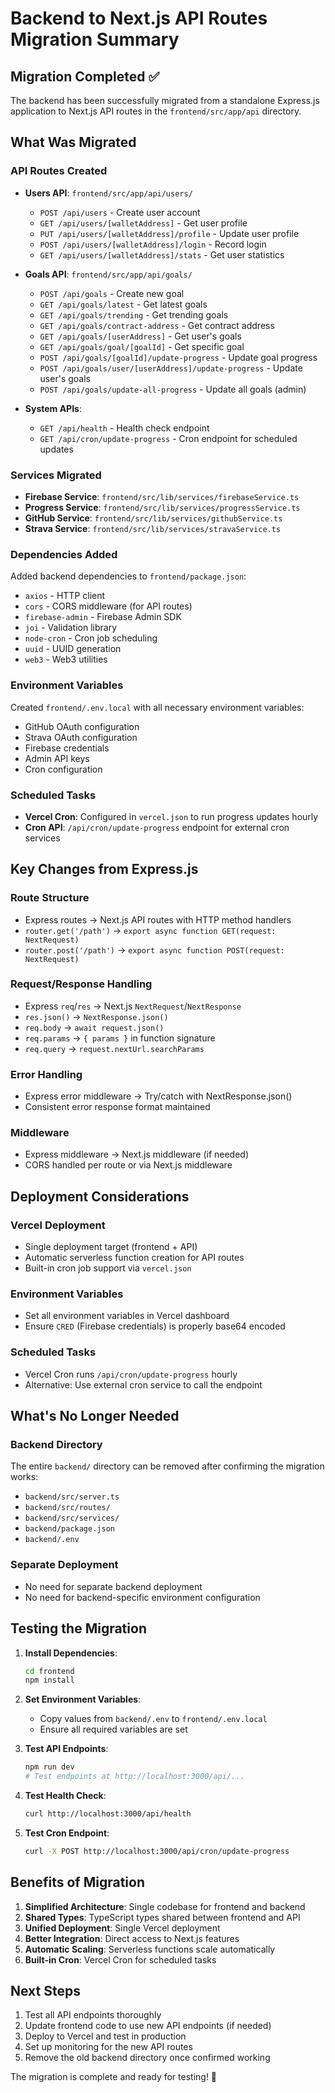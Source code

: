 # Backend to Next.js API Routes Migration Summary

## Migration Completed ✅

The backend has been successfully migrated from a standalone Express.js application to Next.js API routes in the `frontend/src/app/api` directory.

## What Was Migrated

### API Routes Created
- **Users API**: `frontend/src/app/api/users/`
  - `POST /api/users` - Create user account
  - `GET /api/users/[walletAddress]` - Get user profile
  - `PUT /api/users/[walletAddress]/profile` - Update user profile
  - `POST /api/users/[walletAddress]/login` - Record login
  - `GET /api/users/[walletAddress]/stats` - Get user statistics

- **Goals API**: `frontend/src/app/api/goals/`
  - `POST /api/goals` - Create new goal
  - `GET /api/goals/latest` - Get latest goals
  - `GET /api/goals/trending` - Get trending goals
  - `GET /api/goals/contract-address` - Get contract address
  - `GET /api/goals/[userAddress]` - Get user's goals
  - `GET /api/goals/goal/[goalId]` - Get specific goal
  - `POST /api/goals/[goalId]/update-progress` - Update goal progress
  - `POST /api/goals/user/[userAddress]/update-progress` - Update user's goals
  - `POST /api/goals/update-all-progress` - Update all goals (admin)

- **System APIs**:
  - `GET /api/health` - Health check endpoint
  - `GET /api/cron/update-progress` - Cron endpoint for scheduled updates

### Services Migrated
- **Firebase Service**: `frontend/src/lib/services/firebaseService.ts`
- **Progress Service**: `frontend/src/lib/services/progressService.ts`
- **GitHub Service**: `frontend/src/lib/services/githubService.ts`
- **Strava Service**: `frontend/src/lib/services/stravaService.ts`

### Dependencies Added
Added backend dependencies to `frontend/package.json`:
- `axios` - HTTP client
- `cors` - CORS middleware (for API routes)
- `firebase-admin` - Firebase Admin SDK
- `joi` - Validation library
- `node-cron` - Cron job scheduling
- `uuid` - UUID generation
- `web3` - Web3 utilities

### Environment Variables
Created `frontend/.env.local` with all necessary environment variables:
- GitHub OAuth configuration
- Strava OAuth configuration
- Firebase credentials
- Admin API keys
- Cron configuration

### Scheduled Tasks
- **Vercel Cron**: Configured in `vercel.json` to run progress updates hourly
- **Cron API**: `/api/cron/update-progress` endpoint for external cron services

## Key Changes from Express.js

### Route Structure
- Express routes → Next.js API routes with HTTP method handlers
- `router.get('/path')` → `export async function GET(request: NextRequest)`
- `router.post('/path')` → `export async function POST(request: NextRequest)`

### Request/Response Handling
- Express `req`/`res` → Next.js `NextRequest`/`NextResponse`
- `res.json()` → `NextResponse.json()`
- `req.body` → `await request.json()`
- `req.params` → `{ params }` in function signature
- `req.query` → `request.nextUrl.searchParams`

### Error Handling
- Express error middleware → Try/catch with NextResponse.json()
- Consistent error response format maintained

### Middleware
- Express middleware → Next.js middleware (if needed)
- CORS handled per route or via Next.js middleware

## Deployment Considerations

### Vercel Deployment
- Single deployment target (frontend + API)
- Automatic serverless function creation for API routes
- Built-in cron job support via `vercel.json`

### Environment Variables
- Set all environment variables in Vercel dashboard
- Ensure `CRED` (Firebase credentials) is properly base64 encoded

### Scheduled Tasks
- Vercel Cron runs `/api/cron/update-progress` hourly
- Alternative: Use external cron service to call the endpoint

## What's No Longer Needed

### Backend Directory
The entire `backend/` directory can be removed after confirming the migration works:
- `backend/src/server.ts`
- `backend/src/routes/`
- `backend/src/services/`
- `backend/package.json`
- `backend/.env`

### Separate Deployment
- No need for separate backend deployment
- No need for backend-specific environment configuration

## Testing the Migration

1. **Install Dependencies**:
   ```bash
   cd frontend
   npm install
   ```

2. **Set Environment Variables**:
   - Copy values from `backend/.env` to `frontend/.env.local`
   - Ensure all required variables are set

3. **Test API Endpoints**:
   ```bash
   npm run dev
   # Test endpoints at http://localhost:3000/api/...
   ```

4. **Test Health Check**:
   ```bash
   curl http://localhost:3000/api/health
   ```

5. **Test Cron Endpoint**:
   ```bash
   curl -X POST http://localhost:3000/api/cron/update-progress
   ```

## Benefits of Migration

1. **Simplified Architecture**: Single codebase for frontend and backend
2. **Shared Types**: TypeScript types shared between frontend and API
3. **Unified Deployment**: Single Vercel deployment
4. **Better Integration**: Direct access to Next.js features
5. **Automatic Scaling**: Serverless functions scale automatically
6. **Built-in Cron**: Vercel Cron for scheduled tasks

## Next Steps

1. Test all API endpoints thoroughly
2. Update frontend code to use new API endpoints (if needed)
3. Deploy to Vercel and test in production
4. Set up monitoring for the new API routes
5. Remove the old backend directory once confirmed working

The migration is complete and ready for testing! 🚀